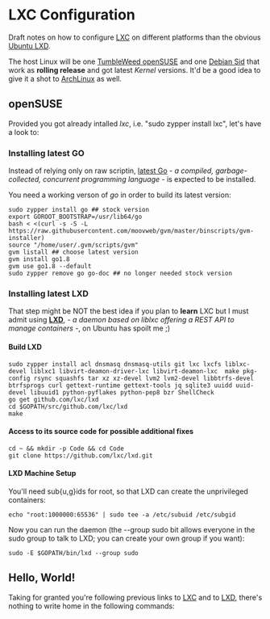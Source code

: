 # LXC Configuration

Draft notes on how to configure [LXC](https://linuxcontainers.org) on different platforms than the obvious [Ubuntu LXD](https://www.ubuntu.com/containers/lxd).

The host Linux will be one [TumbleWeed openSUSE](https://en.opensuse.org/Portal:Tumbleweed) and one [Debian Sid](https://www.debian.org/releases/sid/) that work as **rolling release** and got latest *Kernel* versions. It'd be a good idea to give it a shot to [ArchLinux](https://www.archlinux.org) as well.

## openSUSE

Provided you got already intalled *lxc*, i.e. "sudo zypper install lxc", let's have a look to:

### Installing latest GO

Instead of relying only on raw scriptin, [latest Go](https://github.com/moovweb/gvm) *- a compiled, garbage-collected, concurrent programming language -* is expected to be installed.

You need a working verson of *go* in order to build its latest version:

    sudo zypper install go ## stock version
    export GOROOT_BOOTSTRAP=/usr/lib64/go
    bash < <(curl -s -S -L https://raw.githubusercontent.com/moovweb/gvm/master/binscripts/gvm-installer)
    source "/home/user/.gvm/scripts/gvm"
    gvm listall ## choose latest version
    gvm install go1.8
    gvm use go1.8 --default
    sudo zypper remove go go-doc ## no longer needed stock version
    
### Installing latest LXD

That step might be NOT the best idea if you plan to **learn** LXC but I must admit using **[LXD](https://github.com/lxc/lxd)**, *- a daemon based on liblxc offering a REST API to manage containers -*, on Ubuntu has spoilt me ;)

#### Build LXD

    sudo zypper install acl dnsmasq dnsmasq-utils git lxc lxcfs liblxc-devel liblxc1 libvirt-deamon-driver-lxc libvirt-deamon-lxc  make pkg-config rsync squashfs tar xz xz-devel lvm2 lvm2-devel libbtrfs-devel btrfsprogs curl gettext-runtime gettext-tools jq sqlite3 uuidd uuid-devel libuuid1 python-pyflakes python-pep8 bzr ShellCheck
    go get github.com/lxc/lxd
    cd $GOPATH/src/github.com/lxc/lxd
    make
    
#### Access to its source code for possible additional fixes

    cd ~ && mkdir -p Code && cd Code
    git clone https://github.com/lxc/lxd.git
    
#### LXD Machine Setup

You'll need sub{u,g}ids for root, so that LXD can create the unprivileged containers:

    echo "root:1000000:65536" | sudo tee -a /etc/subuid /etc/subgid

Now you can run the daemon (the --group sudo bit allows everyone in the sudo group to talk to LXD; you can create your own group if you want):

    sudo -E $GOPATH/bin/lxd --group sudo
    
 ## Hello, World!
 
 Taking for granted you're following previous links to [LXC](https://linuxcontainers.org) and to [LXD](https://github.com/lxc/lxd), there's nothing to write home in the following commands:
 
 
